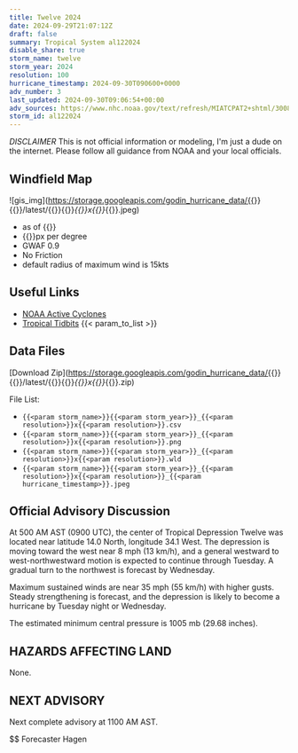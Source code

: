 ```yaml
---
title: Twelve 2024
date: 2024-09-29T21:07:12Z
draft: false
summary: Tropical System al122024
disable_share: true
storm_name: twelve
storm_year: 2024
resolution: 100
hurricane_timestamp: 2024-09-30T090600+0000
adv_number: 3
last_updated: 2024-09-30T09:06:54+00:00
adv_sources: https://www.nhc.noaa.gov/text/refresh/MIATCPAT2+shtml/300838.shtml;https://www.nhc.noaa.gov/refresh/graphics_at2+shtml/084048.shtml?cone
storm_id: al122024
---
```

*DISCLAIMER* This is not official information or modeling, I'm just a dude on the internet.  Please follow all guidance from NOAA and your local officials.

## Windfield Map
![gis_img](https://storage.googleapis.com/godin_hurricane_data/{{<param storm_name>}}{{<param storm_year>}}/latest/{{<param storm_name>}}{{<param storm_year>}}_{{<param resolution>}}x{{<param resolution>}}_{{<param hurricane_timestamp>}}.jpeg)

- as of {{<param last_updated>}}
- {{<param resolution>}}px per degree
- GWAF 0.9
- No Friction
- default radius of maximum wind is 15kts

## Useful Links
- [NOAA Active Cyclones](https://www.nhc.noaa.gov/)
- [Tropical Tidbits](https://www.tropicaltidbits.com/storminfo/)
{{< param_to_list >}}

## Data Files
[Download Zip](https://storage.googleapis.com/godin_hurricane_data/{{<param storm_name>}}{{<param storm_year>}}/latest/{{<param storm_name>}}{{<param storm_year>}}_{{<param resolution>}}x{{<param resolution>}}_{{<param hurricane_timestamp>}}.zip)

File List:
- `{{<param storm_name>}}{{<param storm_year>}}_{{<param resolution>}}x{{<param resolution>}}.csv`
- `{{<param storm_name>}}{{<param storm_year>}}_{{<param resolution>}}x{{<param resolution>}}.png`
- `{{<param storm_name>}}{{<param storm_year>}}_{{<param resolution>}}x{{<param resolution>}}.wld`
- `{{<param storm_name>}}{{<param storm_year>}}_{{<param resolution>}}x{{<param resolution>}}_{{<param hurricane_timestamp>}}.jpeg`


## Official Advisory Discussion
At 500 AM AST (0900 UTC), the center of Tropical Depression Twelve
was located near latitude 14.0 North, longitude 34.1 West. The
depression is moving toward the west near 8 mph (13 km/h), and a
general westward to west-northwestward motion is expected to
continue through Tuesday. A gradual turn to the northwest is 
forecast by Wednesday.
 
Maximum sustained winds are near 35 mph (55 km/h) with higher gusts.
Steady strengthening is forecast, and the depression is likely to 
become a hurricane by Tuesday night or Wednesday.
 
The estimated minimum central pressure is 1005 mb (29.68 inches).
 
 
HAZARDS AFFECTING LAND
----------------------
None.
 
 
NEXT ADVISORY
-------------
Next complete advisory at 1100 AM AST.
 
$$
Forecaster Hagen